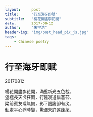 ```yaml
---
layout:     post
title:      "行至海牙即賦"
subtitle:   "楊花開盡李花開"
date:       2017-08-12
author:     "朱宇浩"
header-img: "img/post_head_pic_js.jpg"
tags:
    - Chinese poetry
---
```



# 行至海牙即賦
20170812

楊花開盡李花開，滿壟新光五色裁。  
望極長天恨狂雨，行隨漫道惜蒼苔。  
梁前賓友常無備，影下譏讒卻有災。  
動處平心靜時變，驚瀾未許遠蓬萊。
